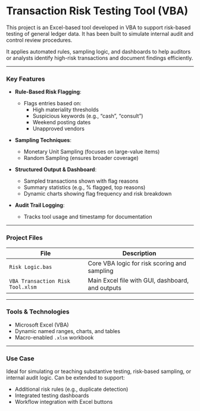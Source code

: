 # Transaction Risk Testing Tool (VBA)

This project is an Excel-based tool developed in VBA to support risk-based testing of general ledger data. It has been built to simulate internal audit and control review procedures.

It applies automated rules, sampling logic, and dashboards to help auditors or analysts identify high-risk transactions and document findings efficiently.

---

### Key Features

- **Rule-Based Risk Flagging**:
  - Flags entries based on:
    - High materiality thresholds
    - Suspicious keywords (e.g., “cash”, “consult”)
    - Weekend posting dates
    - Unapproved vendors

- **Sampling Techniques**:
  - Monetary Unit Sampling (focuses on large-value items)
  - Random Sampling (ensures broader coverage)

- **Structured Output & Dashboard**:
  - Sampled transactions shown with flag reasons
  - Summary statistics (e.g., % flagged, top reasons)
  - Dynamic charts showing flag frequency and risk breakdown

- **Audit Trail Logging**:
  - Tracks tool usage and timestamp for documentation

---

### Project Files

| File | Description |
|------|-------------|
| `Risk Logic.bas` | Core VBA logic for risk scoring and sampling
| `VBA Transaction Risk Tool.xlsm` | Main Excel file with GUI, dashboard, and outputs |

---

### Tools & Technologies
- Microsoft Excel (VBA)
- Dynamic named ranges, charts, and tables
- Macro-enabled `.xlsm` workbook

---

### Use Case

Ideal for simulating or teaching substantive testing, risk-based sampling, or internal audit logic. Can be extended to support:
- Additional risk rules (e.g., duplicate detection)
- Integrated testing dashboards
- Workflow integration with Excel buttons

